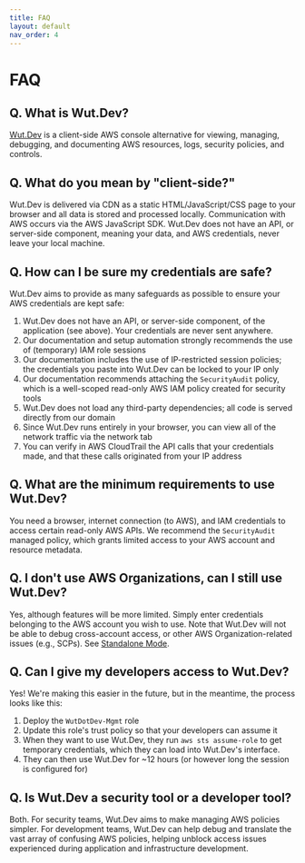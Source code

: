 ```yaml
---
title: FAQ
layout: default
nav_order: 4
---
```


# FAQ

## Q. What is Wut.Dev?
[Wut.Dev](https://app.wut.dev) is a client-side AWS console alternative for viewing, managing, debugging, and documenting AWS resources, logs, security policies, and controls.

## Q. What do you mean by "client-side?"
Wut.Dev is delivered via CDN as a static HTML/JavaScript/CSS page to your browser and all data is stored and processed locally. Communication with AWS occurs via the AWS JavaScript SDK. Wut.Dev does not have an API, or server-side component, meaning your data, and AWS credentials, never leave your local machine.

## Q. How can I be sure my credentials are safe?
Wut.Dev aims to provide as many safeguards as possible to ensure your AWS credentials are kept safe:
1. Wut.Dev does not have an API, or server-side component, of the application (see above). Your credentials are never sent anywhere.
1. Our documentation and setup automation strongly recommends the use of (temporary) IAM role sessions
1. Our documentation includes the use of IP-restricted session policies; the credentials you paste into Wut.Dev can be locked to your IP only
1. Our documentation recommends attaching the `SecurityAudit` policy, which is a well-scoped read-only AWS IAM policy created for security tools
1. Wut.Dev does not load any third-party dependencies; all code is served directly from our domain
1. Since Wut.Dev runs entirely in your browser, you can view all of the network traffic via the network tab
1. You can verify in AWS CloudTrail the API calls that your credentials made, and that these calls originated from your IP address

## Q. What are the minimum requirements to use Wut.Dev?
You need a browser, internet connection (to AWS), and IAM credentials to access certain read-only AWS APIs. We recommend the `SecurityAudit` managed policy, which grants limited access to your AWS account and resource metadata.

## Q. I don't use AWS Organizations, can I still use Wut.Dev?
Yes, although features will be more limited. Simply enter credentials belonging to the AWS account you wish to use. Note that Wut.Dev will not be able to debug cross-account access, or other AWS Organization-related issues (e.g., SCPs). See [Standalone Mode](/getting_started/standalone_mode).

## Q. Can I give my developers access to Wut.Dev?
Yes! We're making this easier in the future, but in the meantime, the process looks like this:
1. Deploy the `WutDotDev-Mgmt` role
1. Update this role's trust policy so that your developers can assume it
1. When they want to use Wut.Dev, they run `aws sts assume-role` to get temporary credentials, which they can load into Wut.Dev's interface.
1. They can then use Wut.Dev for ~12 hours (or however long the session is configured for)

## Q. Is Wut.Dev a security tool or a developer tool?
Both. For security teams, Wut.Dev aims to make managing AWS policies simpler. For development teams, Wut.Dev can help debug and translate the vast array of confusing AWS policies, helping unblock access issues experienced during application and infrastructure development.